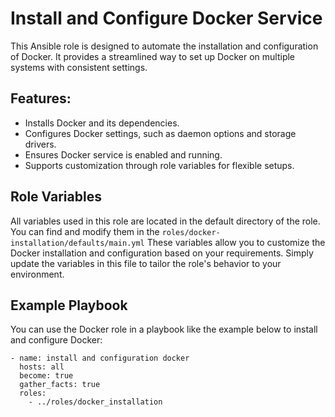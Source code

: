 Install and Configure Docker Service
=========

This Ansible role is designed to automate the installation and configuration of Docker. It provides a streamlined way to set up Docker on multiple systems with consistent settings.

Features:
--------------

  - Installs Docker and its dependencies.
  - Configures Docker settings, such as daemon options and storage drivers.
  - Ensures Docker service is enabled and running.
  - Supports customization through role variables for flexible setups.

Role Variables
--------------

All variables used in this role are located in the default directory of the role. You can find and modify them in the `roles/docker-installation/defaults/main.yml`
These variables allow you to customize the Docker installation and configuration based on your requirements. Simply update the variables in this file to tailor the role's behavior to your environment.


Example Playbook
----------------

You can use the Docker role in a playbook like the example below to install and configure Docker:

    - name: install and configuration docker
      hosts: all
      become: true
      gather_facts: true
      roles:
        - ../roles/docker_installation